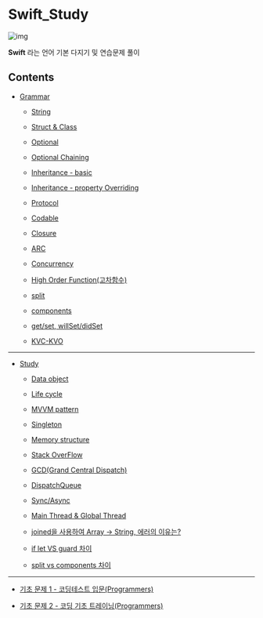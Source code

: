 # Swift_Study

![img](https://mblogthumb-phinf.pstatic.net/MjAxODExMDFfMTcw/MDAxNTQxMDQyMDg4MjQ0.B0N974qP_FCEw6Hj28xDjRYXTHU6R7M7pEpvsRKhqlAg.zaTEhwKDfmQql81e44pyBapnlvdO38GdJHME-V_fQkAg.GIF.yellowouk2/1540993661620.GIF?type=w800)

**Swift** 라는 언어 기본 다지기 및 연습문제 풀이

## Contents

- [Grammar](https://github.com/BOLTB0X/Swift_Study/tree/main/swiftGrammar)

  - [String](https://github.com/BOLTB0X/Swift_Study/blob/main/swiftGrammar/String/README.md)

  - [Struct & Class](https://github.com/BOLTB0X/Swift_Study/tree/main/swiftGrammar/Strcut%20%26%20Class)

  - [Optional](https://github.com/BOLTB0X/Swift_Study/tree/main/swiftGrammar/Optional)

  - [Optional Chaining](https://github.com/BOLTB0X/Swift_Study/tree/main/swiftGrammar/Optional%20Chaining)

  - [Inheritance - basic](https://github.com/BOLTB0X/Swift_Study/tree/main/swiftGrammar/InheritanceStudy.playground)

  - [Inheritance - property Overriding]()

  - [Protocol](https://github.com/BOLTB0X/Swift_Study/tree/main/swiftGrammar/Protocol)

  - [Codable](https://github.com/BOLTB0X/Swift_Study/blob/main/swiftGrammar/Codable/README.md)

  - [Closure](https://github.com/BOLTB0X/Swift_Study/tree/main/swiftGrammar/Closure)

  - [ARC](https://github.com/BOLTB0X/Swift_Study/tree/main/swiftGrammar/ARC)

  - [Concurrency](https://github.com/BOLTB0X/Swift_Study/tree/main/swiftGrammar/Concurrency)

  - [High Order Function(고차함수)](https://github.com/BOLTB0X/Swift_Study/tree/main/swiftGrammar/High%20Order%20Function)

  - [split](https://github.com/BOLTB0X/Swift_Study/blob/main/study/Split-Components/split.md)

  - [components](https://github.com/BOLTB0X/Swift_Study/blob/main/study/Split-Components/components.md)

  - [get/set, willSet/didSet](https://github.com/BOLTB0X/Swift_Study/tree/main/swiftGrammar/Getter-Setter)

  - [KVC-KVO]()
    <br/>

---

- [Study](https://github.com/BOLTB0X/Swift_Study/tree/main/study)

  - [Data object](https://github.com/BOLTB0X/Swift_Study/tree/main/study/DataObject)

  - [Life cycle](https://github.com/BOLTB0X/Swift_Study/tree/main/study/LifeCycle)

  - [MVVM pattern](https://github.com/BOLTB0X/Swift_Study/tree/main/study/mvvmTutorial.playground)

  - [Singleton](https://github.com/BOLTB0X/Swift_Study/tree/main/study/Singleton)

  - [Memory structure](https://github.com/BOLTB0X/Swift_Study/tree/main/study/Memory)

  - [Stack OverFlow](https://github.com/BOLTB0X/Swift_Study/blob/main/study/StackOverFlow/README.md)

  - [GCD(Grand Central Dispatch)](https://github.com/BOLTB0X/Swift_Study/tree/main/study/GCDPlayground)

  - [DispatchQueue](https://github.com/BOLTB0X/Swift_Study/blob/main/study/GCDPlayground/dispatchQue.md)

  - [Sync/Async](https://github.com/BOLTB0X/Swift_Study/blob/main/study/GCDPlayground/syncAsync2.md)

  - [Main Thread & Global Thread](https://github.com/BOLTB0X/Swift_Study/tree/main/study/Main%20Thread%20%26%20Global%20Thread)

  - [joined을 사용하여 Array -> String, 에러의 이유는?](https://github.com/BOLTB0X/Swift_Study/tree/main/study/String-And-Array)

  - [if let VS guard 차이](https://github.com/BOLTB0X/Swift_Study/blob/main/swiftGrammar/Guard/README.md)

  - [split vs components 차이](https://github.com/BOLTB0X/Swift_Study/blob/main/study/Split-Components/README.md)
    <br/>

---

- [기초 문제 1 - 코딩테스트 입문(Programmers)](https://github.com/BOLTB0X/Swift_Study/tree/main/코딩테스트입문)

- [기초 문제 2 - 코딩 기초 트레이닝(Programmers)](https://github.com/BOLTB0X/Swift_Study/tree/main/코딩%20기초%20트레이닝)
